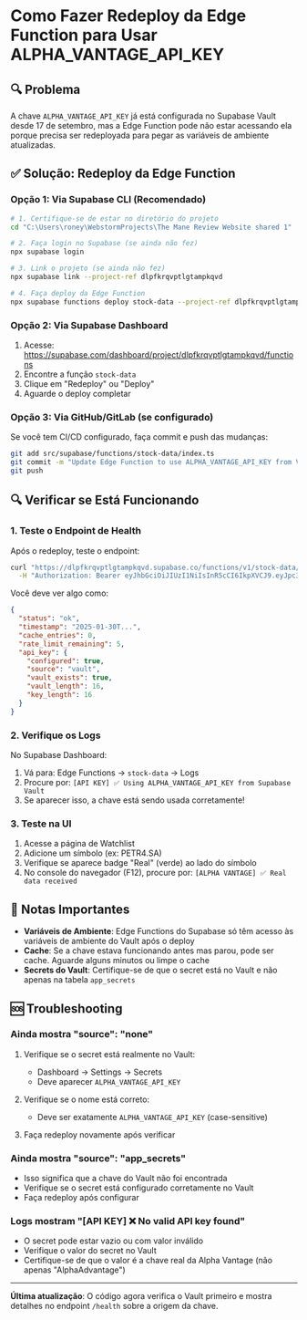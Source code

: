 # Como Fazer Redeploy da Edge Function para Usar ALPHA_VANTAGE_API_KEY

## 🔍 Problema

A chave `ALPHA_VANTAGE_API_KEY` já está configurada no Supabase Vault desde 17 de setembro, mas a Edge Function pode não estar acessando ela porque precisa ser redeployada para pegar as variáveis de ambiente atualizadas.

## ✅ Solução: Redeploy da Edge Function

### Opção 1: Via Supabase CLI (Recomendado)

```bash
# 1. Certifique-se de estar no diretório do projeto
cd "C:\Users\roney\WebstormProjects\The Mane Review Website shared 1"

# 2. Faça login no Supabase (se ainda não fez)
npx supabase login

# 3. Link o projeto (se ainda não fez)
npx supabase link --project-ref dlpfkrqvptlgtampkqvd

# 4. Faça deploy da Edge Function
npx supabase functions deploy stock-data --project-ref dlpfkrqvptlgtampkqvd
```

### Opção 2: Via Supabase Dashboard

1. Acesse: https://supabase.com/dashboard/project/dlpfkrqvptlgtampkqvd/functions
2. Encontre a função `stock-data`
3. Clique em "Redeploy" ou "Deploy"
4. Aguarde o deploy completar

### Opção 3: Via GitHub/GitLab (se configurado)

Se você tem CI/CD configurado, faça commit e push das mudanças:

```bash
git add src/supabase/functions/stock-data/index.ts
git commit -m "Update Edge Function to use ALPHA_VANTAGE_API_KEY from Vault"
git push
```

## 🔍 Verificar se Está Funcionando

### 1. Teste o Endpoint de Health

Após o redeploy, teste o endpoint:

```bash
curl "https://dlpfkrqvptlgtampkqvd.supabase.co/functions/v1/stock-data/health" \
  -H "Authorization: Bearer eyJhbGciOiJIUzI1NiIsInR5cCI6IkpXVCJ9.eyJpc3MiOiJzdXBhYmFzZSIsInJlZiI6ImRscGZrcnF2cHRsZ3RhbXBrcXZkIiwicm9sZSI6ImFub24iLCJpYXQiOjE3NTgxMzM3MzUsImV4cCI6MjA3MzcwOTczNX0.IuZBEKMBV1lXinuxB31zmNjGa79fsCk5ujFU4VIUfoo"
```

Você deve ver algo como:

```json
{
  "status": "ok",
  "timestamp": "2025-01-30T...",
  "cache_entries": 0,
  "rate_limit_remaining": 5,
  "api_key": {
    "configured": true,
    "source": "vault",
    "vault_exists": true,
    "vault_length": 16,
    "key_length": 16
  }
}
```

### 2. Verifique os Logs

No Supabase Dashboard:
1. Vá para: Edge Functions → `stock-data` → Logs
2. Procure por: `[API KEY] ✅ Using ALPHA_VANTAGE_API_KEY from Supabase Vault`
3. Se aparecer isso, a chave está sendo usada corretamente!

### 3. Teste na UI

1. Acesse a página de Watchlist
2. Adicione um símbolo (ex: PETR4.SA)
3. Verifique se aparece badge "Real" (verde) ao lado do símbolo
4. No console do navegador (F12), procure por: `[ALPHA VANTAGE] ✅ Real data received`

## 📝 Notas Importantes

- **Variáveis de Ambiente**: Edge Functions do Supabase só têm acesso às variáveis de ambiente do Vault após o deploy
- **Cache**: Se a chave estava funcionando antes mas parou, pode ser cache. Aguarde alguns minutos ou limpe o cache
- **Secrets do Vault**: Certifique-se de que o secret está no Vault e não apenas na tabela `app_secrets`

## 🆘 Troubleshooting

### Ainda mostra "source": "none"

1. Verifique se o secret está realmente no Vault:
   - Dashboard → Settings → Secrets
   - Deve aparecer `ALPHA_VANTAGE_API_KEY`

2. Verifique se o nome está correto:
   - Deve ser exatamente `ALPHA_VANTAGE_API_KEY` (case-sensitive)

3. Faça redeploy novamente após verificar

### Ainda mostra "source": "app_secrets"

- Isso significa que a chave do Vault não foi encontrada
- Verifique se o secret está configurado corretamente no Vault
- Faça redeploy após configurar

### Logs mostram "[API KEY] ❌ No valid API key found"

- O secret pode estar vazio ou com valor inválido
- Verifique o valor do secret no Vault
- Certifique-se de que o valor é a chave real da Alpha Vantage (não apenas "AlphaAdvantage")

---

**Última atualização**: O código agora verifica o Vault primeiro e mostra detalhes no endpoint `/health` sobre a origem da chave.


